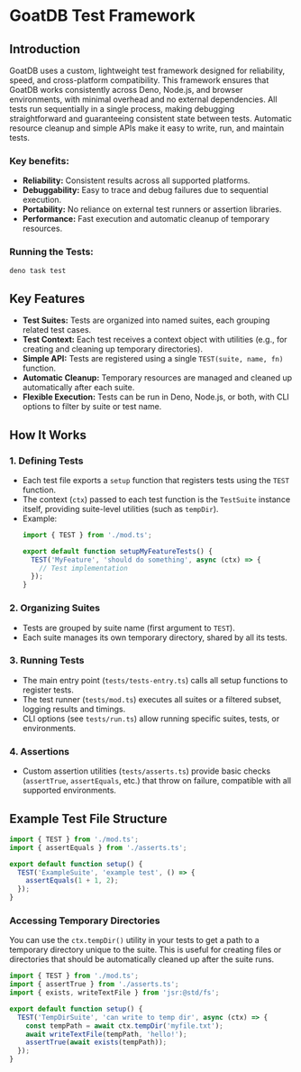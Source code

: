 # GoatDB Test Framework

## Introduction

GoatDB uses a custom, lightweight test framework designed for reliability,
speed, and cross-platform compatibility. This framework ensures that GoatDB
works consistently across Deno, Node.js, and browser environments, with minimal
overhead and no external dependencies. All tests run sequentially in a single
process, making debugging straightforward and guaranteeing consistent state
between tests. Automatic resource cleanup and simple APIs make it easy to write,
run, and maintain tests.

### Key benefits:

- **Reliability:** Consistent results across all supported platforms.
- **Debuggability:** Easy to trace and debug failures due to sequential
  execution.
- **Portability:** No reliance on external test runners or assertion libraries.
- **Performance:** Fast execution and automatic cleanup of temporary resources.

### Running the Tests:

```bash
deno task test
```

## Key Features

- **Test Suites:** Tests are organized into named suites, each grouping related
  test cases.
- **Test Context:** Each test receives a context object with utilities (e.g.,
  for creating and cleaning up temporary directories).
- **Simple API:** Tests are registered using a single `TEST(suite, name, fn)`
  function.
- **Automatic Cleanup:** Temporary resources are managed and cleaned up
  automatically after each suite.
- **Flexible Execution:** Tests can be run in Deno, Node.js, or both, with CLI
  options to filter by suite or test name.

## How It Works

### 1. Defining Tests

- Each test file exports a `setup` function that registers tests using the
  `TEST` function.
- The context (`ctx`) passed to each test function is the `TestSuite` instance
  itself, providing suite-level utilities (such as `tempDir`).
- Example:
  ```ts
  import { TEST } from './mod.ts';

  export default function setupMyFeatureTests() {
    TEST('MyFeature', 'should do something', async (ctx) => {
      // Test implementation
    });
  }
  ```

### 2. Organizing Suites

- Tests are grouped by suite name (first argument to `TEST`).
- Each suite manages its own temporary directory, shared by all its tests.

### 3. Running Tests

- The main entry point (`tests/tests-entry.ts`) calls all setup functions to
  register tests.
- The test runner (`tests/mod.ts`) executes all suites or a filtered subset,
  logging results and timings.
- CLI options (see `tests/run.ts`) allow running specific suites, tests, or
  environments.

### 4. Assertions

- Custom assertion utilities (`tests/asserts.ts`) provide basic checks
  (`assertTrue`, `assertEquals`, etc.) that throw on failure, compatible with
  all supported environments.

## Example Test File Structure

```ts
import { TEST } from './mod.ts';
import { assertEquals } from './asserts.ts';

export default function setup() {
  TEST('ExampleSuite', 'example test', () => {
    assertEquals(1 + 1, 2);
  });
}
```

### Accessing Temporary Directories

You can use the `ctx.tempDir()` utility in your tests to get a path to a
temporary directory unique to the suite. This is useful for creating files or
directories that should be automatically cleaned up after the suite runs.

```ts
import { TEST } from './mod.ts';
import { assertTrue } from './asserts.ts';
import { exists, writeTextFile } from 'jsr:@std/fs';

export default function setup() {
  TEST('TempDirSuite', 'can write to temp dir', async (ctx) => {
    const tempPath = await ctx.tempDir('myfile.txt');
    await writeTextFile(tempPath, 'hello!');
    assertTrue(await exists(tempPath));
  });
}
```
